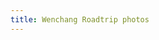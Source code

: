 ```yaml
---
title: Wenchang Roadtrip photos
---
```


<div class="mb-5" id="photos" style="max-width:90%;margin:auto"></div>

<script src="https://product-gallery.cloudinary.com/all.js" type="text/javascript"></script>

<script type="text/javascript">
        const roadtrip = cloudinary.galleryWidget({
                "container": "#photos",
                "cloudName": "dfjb9p5ri",
                "displayProps": {
                        "mode": "expanded",
                        "columns": 3
                },
                "mediaAssets": [{ tag: "wenchang-jinshan" }],
                "zoomProps": { "type": "popup", "trigger": "click" }
        });
        roadtrip.render();
</script>